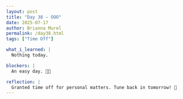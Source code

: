```yaml
---
layout: post
title: "Day 38 – OOO"
date: 2025-07-17
author: Brianna Murel
permalink: /day38.html
tags: ["Time Off"]

what_i_learned: |
  Nothing today.

blockers: |
  An easy day. 💃🏽

reflection: |
  Granted time off for personal matters. Tune back in tomorrow! 🫡
---
```


